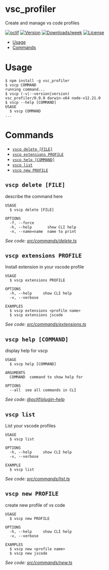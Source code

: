 vsc_profiler
============

Create and manage vs code profiles

[![oclif](https://img.shields.io/badge/cli-oclif-brightgreen.svg)](https://oclif.io)
[![Version](https://img.shields.io/npm/v/vsc_profiler.svg)](https://npmjs.org/package/vsc_profiler)
[![Downloads/week](https://img.shields.io/npm/dw/vsc_profiler.svg)](https://npmjs.org/package/vsc_profiler)
[![License](https://img.shields.io/npm/l/vsc_profiler.svg)](https://github.com/oillescas/vsc_profiler/blob/master/package.json)

<!-- toc -->
* [Usage](#usage)
* [Commands](#commands)
<!-- tocstop -->
# Usage
<!-- usage -->
```sh-session
$ npm install -g vsc_profiler
$ vscp COMMAND
running command...
$ vscp (-v|--version|version)
vsc_profiler/0.0.0 darwin-x64 node-v12.21.0
$ vscp --help [COMMAND]
USAGE
  $ vscp COMMAND
...
```
<!-- usagestop -->
# Commands
<!-- commands -->
* [`vscp delete [FILE]`](#vscp-delete-file)
* [`vscp extensions PROFILE`](#vscp-extensions-profile)
* [`vscp help [COMMAND]`](#vscp-help-command)
* [`vscp list`](#vscp-list)
* [`vscp new PROFILE`](#vscp-new-profile)

## `vscp delete [FILE]`

describe the command here

```
USAGE
  $ vscp delete [FILE]

OPTIONS
  -f, --force
  -h, --help       show CLI help
  -n, --name=name  name to print
```

_See code: [src/commands/delete.ts](https://github.com/oillescas/vsc_profiler/blob/v0.0.0/src/commands/delete.ts)_

## `vscp extensions PROFILE`

Install extension in your vscode profile

```
USAGE
  $ vscp extensions PROFILE

OPTIONS
  -h, --help     show CLI help
  -v, --verbose

EXAMPLES
  $ vscp extensions <profile name>
  $ vscp extensions jscode
```

_See code: [src/commands/extensions.ts](https://github.com/oillescas/vsc_profiler/blob/v0.0.0/src/commands/extensions.ts)_

## `vscp help [COMMAND]`

display help for vscp

```
USAGE
  $ vscp help [COMMAND]

ARGUMENTS
  COMMAND  command to show help for

OPTIONS
  --all  see all commands in CLI
```

_See code: [@oclif/plugin-help](https://github.com/oclif/plugin-help/blob/v3.2.2/src/commands/help.ts)_

## `vscp list`

List your vscode profiles

```
USAGE
  $ vscp list

OPTIONS
  -h, --help     show CLI help
  -v, --verbose

EXAMPLE
  $ vscp list
```

_See code: [src/commands/list.ts](https://github.com/oillescas/vsc_profiler/blob/v0.0.0/src/commands/list.ts)_

## `vscp new PROFILE`

create new profile of vs code

```
USAGE
  $ vscp new PROFILE

OPTIONS
  -h, --help     show CLI help
  -v, --verbose

EXAMPLES
  $ vscp new <profile name>
  $ vscp new jscode
```

_See code: [src/commands/new.ts](https://github.com/oillescas/vsc_profiler/blob/v0.0.0/src/commands/new.ts)_
<!-- commandsstop -->
